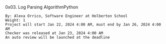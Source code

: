 0x03. Log Parsing
AlgorithmPython

    By: Alexa Orrico, Software Engineer at Holberton School
    Weight: 1
    Project will start Jan 22, 2024 4:00 AM, must end by Jan 26, 2024 4:00 AM
    Checker was released at Jan 23, 2024 4:00 AM
    An auto review will be launched at the deadline
